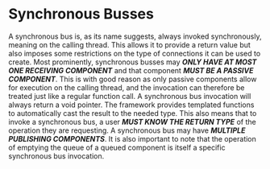 # Synchronous Busses

A synchronous bus is, as its name suggests, always invoked synchronously, meaning on the calling thread. This allows it
to provide a return value but also imposes some restrictions on the type of connections it can be used to create. Most
prominently, synchronous busses may _**ONLY HAVE AT MOST ONE RECEIVING COMPONENT**_ and that component _**MUST BE A
PASSIVE COMPONENT**_. This is with good reason as only passive components allow for execution on the calling thread, and
the invocation can therefore be treated just like a regular function call. A synchronous bus invocation will always
return a void pointer. The framework provides templated functions to automatically cast the result to the needed type.
This also means that to invoke a synchronous bus, a user _**MUST KNOW THE RETURN TYPE**_ of the operation they are
requesting. A synchronous bus may have _**MULTIPLE PUBLISHING COMPONENTS**_. It is also important to note that the
operation of emptying the queue of a queued component is itself a specific synchronous bus invocation.
